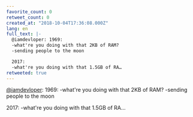 ```yaml
---
favorite_count: 0
retweet_count: 0
created_at: "2018-10-04T17:36:08.000Z"
lang: en
full_text: |-
  @iamdevloper: 1969:
  -what're you doing with that 2KB of RAM?
  -sending people to the moon

  2017:
  -what're you doing with that 1.5GB of RA…
retweeted: true
---
```


[@iamdevloper](https://twitter.com/iamdevloper): 1969: -what're you doing with
that 2KB of RAM? -sending people to the moon

2017: -what're you doing with that 1.5GB of RA…

